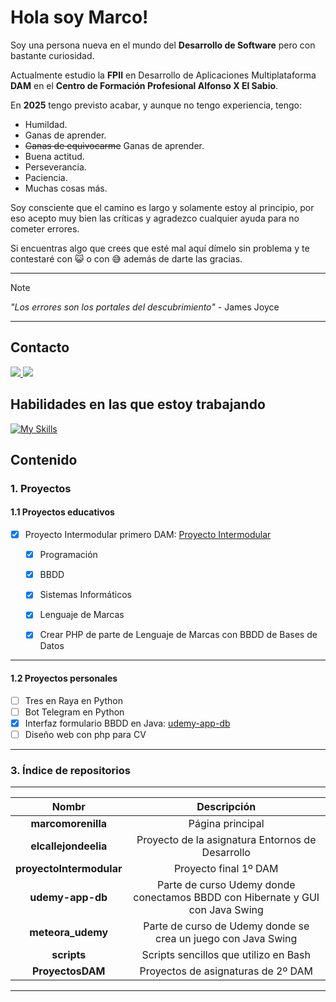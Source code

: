 
# Hola soy Marco!

Soy una persona nueva en el mundo del **Desarrollo de Software** pero con bastante curiosidad.

Actualmente estudio la **FPII** en Desarrollo de Aplicaciones Multiplataforma **DAM** en el **Centro de Formación Profesional Alfonso X El Sabio**.

En **2025** tengo previsto acabar, y aunque no tengo experiencia, tengo:

- Humildad.
- Ganas de aprender.
- ~~Ganas de equivocarme~~ Ganas de aprender.
- Buena actitud.
- Perseverancia.
- Paciencia.
- Muchas cosas más.

Soy consciente que el camino es largo y solamente estoy al principio, por eso acepto muy bien las críticas y agradezco  cualquier ayuda para no cometer  errores.

Si encuentras algo que crees que esté mal aquí dímelo sin problema y te contestaré con 😺 o con 😅 además de darte las gracias.

***

> [!NOTE]
> 
> _"Los errores son los portales del descubrimiento"_ - James Joyce
> 


***
## Contacto

<p align="left">
  <a href="https://es.linkedin.com/in/marco-antonio-morenilla-alonso-826b0490">
    <img src="https://skillicons.dev/icons?i=linkedin&perline=2" />
  </a>
  <a href="mailto:marcomorenilla@gmail.com">
    <img src="https://skillicons.dev/icons?i=gmail&perline=2&theme=light" />
  </a>
</p>

## Habilidades en las que estoy trabajando
[![My Skills](https://skillicons.dev/icons?i=idea,vscode,java,kotlin,html,css,php,py,aws,git,github,arch,bash,neovim,notion,obsidian&perline=8&theme=light)](https://skillicons.dev)

## Contenido

### 1. Proyectos


#### 1.1 Proyectos educativos

- [x] Proyecto Intermodular primero DAM: [Proyecto Intermodular](https://github.com/marcomorenilla/proyectoIntermodular)
    - [x] Programación
    - [x] BBDD
    - [x] Sistemas Informáticos
    - [x] Lenguaje de Marcas
    - [x] Crear PHP de parte de Lenguaje de Marcas con BBDD de Bases de Datos


***

#### 1.2 Proyectos personales

- [ ] Tres en Raya en Python
- [ ] Bot Telegram en Python
- [x] Interfaz formulario BBDD en Java: [udemy-app-db](https://github.com/marcomorenilla/udemy-app-db)
- [ ] Diseño web con php para CV
      
***
### 3. Índice de repositorios

***

|           Nombr          |                                            Descripción                                             |
| :----------------------: | :------------------------------------------------------------------------------------------------: |
|**marcomorenilla**        |Página principal                                                                                    |
|**elcallejondeelia**      |Proyecto de la asignatura Entornos de Desarrollo                                                    |
|**proyectoIntermodular**  |Proyecto final 1º DAM                                                                               |
|**udemy-app-db**          | Parte de curso Udemy donde conectamos BBDD con Hibernate y GUI con Java Swing                      |                                                                        
|**meteora_udemy**         |Parte de curso de Udemy donde se crea un juego con Java Swing                                       |
|**scripts**               |Scripts sencillos que utilizo en Bash                                                               |  
|**ProyectosDAM**          |Proyectos de asignaturas de 2º DAM                                                                  |

***

